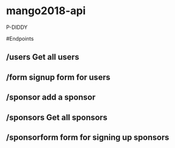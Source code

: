 # mango2018-api
P-DIDDY

#Endpoints

## /users  Get all users
## /form signup form for users

## /sponsor add a sponsor
## /sponsors Get all sponsors
## /sponsorform form for signing up sponsors